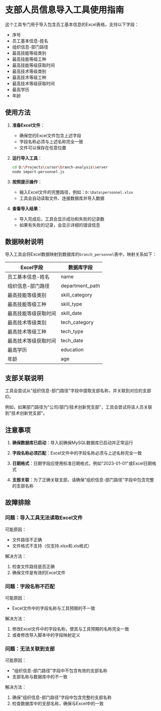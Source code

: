 # 支部人员信息导入工具使用指南

这个工具专门用于导入包含员工基本信息的Excel表格，支持以下字段：

- 序号
- 员工基本信息-姓名
- 组织信息-部门路径
- 最高技能等级类别
- 最高技能等级工种
- 最高技能等级获取时间
- 最高技术等级类别
- 最高技术等级工种
- 最高技术等级获取时间
- 最高学历
- 年龄

## 使用方法

1. **准备Excel文件**：
   - 确保您的Excel文件包含上述字段
   - 字段名称必须与上述名称完全一致
   - 文件可以保存在任意位置

2. **运行导入工具**：
   ```bash
   cd D:\Projects\cursor\branch-analysis\server
   node import-personnel.js
   ```

3. **按照提示操作**：
   - 输入Excel文件的完整路径，例如：`D:\Data\personnel.xlsx`
   - 工具会自动读取文件、连接数据库并导入数据

4. **查看导入结果**：
   - 导入完成后，工具会显示成功和失败的记录数
   - 如果有失败的记录，会显示详细的错误信息

## 数据映射说明

导入工具会将Excel数据映射到数据库的`branch_personnel`表中，映射关系如下：

| Excel字段 | 数据库字段 |
|----------|-----------|
| 员工基本信息-姓名 | name |
| 组织信息-部门路径 | department_path |
| 最高技能等级类别 | skill_category |
| 最高技能等级工种 | skill_type |
| 最高技能等级获取时间 | skill_date |
| 最高技术等级类别 | tech_category |
| 最高技术等级工种 | tech_type |
| 最高技术等级获取时间 | tech_date |
| 最高学历 | education |
| 年龄 | age |

## 支部关联说明

工具会尝试从"组织信息-部门路径"字段中提取支部名称，并关联到对应的支部ID。

例如，如果部门路径为"公司/部门/技术创新党支部"，工具会尝试将该人员关联到"技术创新党支部"。

## 注意事项

1. **确保数据库已启动**：导入前确保MySQL数据库已启动并正常运行

2. **字段名称必须匹配**：Excel文件中的字段名称必须与上述名称完全一致

3. **日期格式**：日期字段应使用标准日期格式，例如"2023-01-01"或Excel日期格式

4. **支部关联**：为了正确关联支部，请确保"组织信息-部门路径"字段中包含完整的支部名称

## 故障排除

### 问题：导入工具无法读取Excel文件

可能原因：
- 文件路径不正确
- 文件格式不支持（仅支持.xlsx和.xls格式）

解决方法：
1. 检查文件路径是否正确
2. 确保文件是有效的Excel文件

### 问题：字段名称不匹配

可能原因：
- Excel文件中的字段名称与工具预期的不一致

解决方法：
1. 修改Excel文件中的字段名称，使其与工具预期的名称完全一致
2. 或者修改导入脚本中的字段映射定义

### 问题：无法关联到支部

可能原因：
- "组织信息-部门路径"字段中不包含有效的支部名称
- 支部名称与数据库中的不一致

解决方法：
1. 确保"组织信息-部门路径"字段中包含完整的支部名称
2. 检查数据库中的支部名称，确保与Excel中的一致
